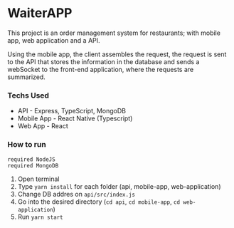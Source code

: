 # WaiterAPP

This project is an order management system for restaurants; with mobile app, web application and a API.

Using the mobile app, the client assembles the request, the request is sent to the API that stores the information in the database and sends a webSocket to the front-end application, where the requests are summarized.


### Techs Used
* API - Express, TypeScript, MongoDB
* Mobile App - React Native (Typescript)
* Web App - React

### How to run 
`required NodeJS` <br/>
`required MongoDB` 


1. Open terminal
2. Type `yarn install` for each  folder (api, mobile-app, web-application)
3. Change DB addres on `api/src/index.js`
4.  Go into the desired directory (`cd api`, `cd mobile-app`, `cd web-application`)
4. Run `yarn start`